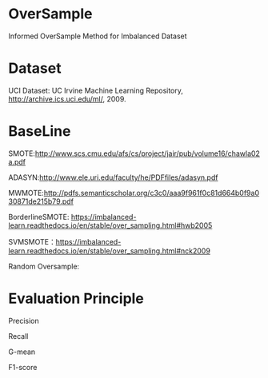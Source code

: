 # OverSample
Informed OverSample Method for Imbalanced Dataset

# Dataset
UCI Dataset: 
UC Irvine Machine Learning Repository, http://archive.ics.uci.edu/ml/, 2009.

# BaseLine
SMOTE:http://www.scs.cmu.edu/afs/cs/project/jair/pub/volume16/chawla02a.pdf

ADASYN:http://www.ele.uri.edu/faculty/he/PDFfiles/adasyn.pdf

MWMOTE:http://pdfs.semanticscholar.org/c3c0/aaa9f961f0c81d664b0f9a030871de215b79.pdf

BorderlineSMOTE: https://imbalanced-learn.readthedocs.io/en/stable/over_sampling.html#hwb2005

SVMSMOTE：https://imbalanced-learn.readthedocs.io/en/stable/over_sampling.html#nck2009

Random Oversample: 

# Evaluation Principle
Precision

Recall

G-mean

F1-score
